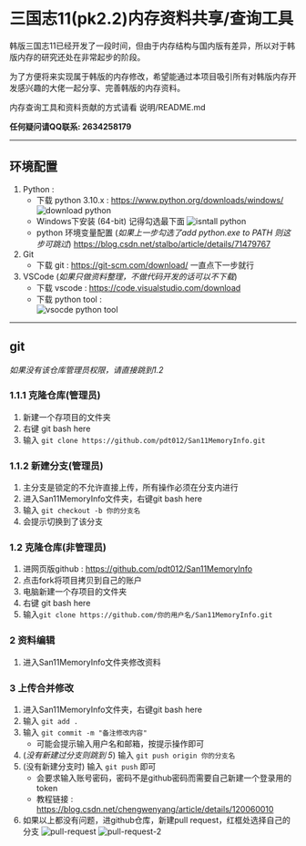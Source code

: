 # 三国志11(pk2.2)内存资料共享/查询工具

韩版三国志11已经开发了一段时间，但由于内存结构与国内版有差异，所以对于韩版内存的研究还处在非常起步的阶段。 

为了方便将来实现属于韩版的内存修改，希望能通过本项目吸引所有对韩版内存开发感兴趣的大佬一起分享、完善韩版的内存资料。  

内存查询工具和资料贡献的方式请看 说明/README.md 

**任何疑问请QQ联系: 2634258179**

***
## 环境配置
1. Python : 
    - 下载 python 3.10.x : <https://www.python.org/downloads/windows/>
    ![download python](https://raw.github.com/pdt012/San11MemoryInfo/main/images/download-python.PNG)
    - Windows下安装 (64-bit) 记得勾选最下面
    ![isntall python](https://raw.github.com/pdt012/San11MemoryInfo/main/images/install-python.PNG)
    - python 环境变量配置  (*如果上一步勾选了add python.exe to PATH 则这步可跳过*) <https://blog.csdn.net/stalbo/article/details/71479767>
2. Git
    - 下载 git : <https://git-scm.com/download/>  一直点下一步就行
3. VSCode (*如果只做资料整理，不做代码开发的话可以不下载*)
    - 下载 vscode : <https://code.visualstudio.com/download>
    - 下载 python tool :  
    ![vsocde python tool](https://raw.github.com/pdt012/San11MemoryInfo/main/images/vscode-python-tool.PNG)

***
## git 

*如果没有该仓库管理员权限，请直接跳到1.2*

### 1.1.1 克隆仓库(管理员)
1. 新建一个存项目的文件夹
2. 右键 git bash here
3. 输入 `git clone https://github.com/pdt012/San11MemoryInfo.git`
### 1.1.2 新建分支(管理员)
1. 主分支是锁定的不允许直接上传，所有操作必须在分支内进行
2. 进入San11MemoryInfo文件夹，右键git bash here
3. 输入 `git checkout -b 你的分支名`
4. 会提示切换到了该分支

### 1.2 克隆仓库(非管理员)
1. 进网页版github :  <https://github.com/pdt012/San11MemoryInfo>
2. 点击fork将项目拷贝到自己的账户
3. 电脑新建一个存项目的文件夹
4. 右键 git bash here
5. 输入`git clone https://github.com/你的用户名/San11MemoryInfo.git`

### 2 资料编辑
1. 进入San11MemoryInfo文件夹修改资料

### 3 上传合并修改
1. 进入San11MemoryInfo文件夹，右键git bash here
2. 输入 `git add .`
3. 输入 `git commit -m "备注修改内容"`
    - 可能会提示输入用户名和邮箱，按提示操作即可
4. (*没有新建过分支则跳到 5*) 输入 `git push origin 你的分支名`
5. (没有新建分支时) 输入 `git push` 即可
    - 会要求输入账号密码，密码不是github密码而需要自己新建一个登录用的token
    - 教程链接 : <https://blog.csdn.net/chengwenyang/article/details/120060010>
6. 如果以上都没有问题，进github仓库，新建pull request，红框处选择自己的分支
![pull-request](https://raw.github.com/pdt012/San11MemoryInfo/main/images/github-pull-request.PNG)
![pull-request-2](https://raw.github.com/pdt012/San11MemoryInfo/main/images/github-pull-request-2.PNG)


